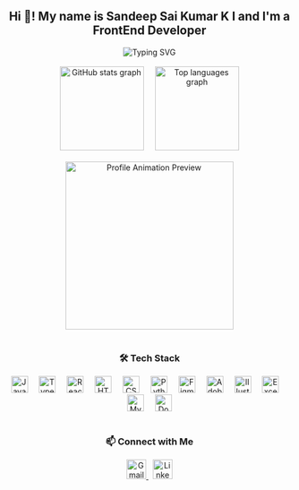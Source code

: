 <h2 align="center">Hi 👋! My name is Sandeep Sai Kumar K I and I'm a FrontEnd Developer</h2>

<div align="center">
  <img src="https://readme-typing-svg.demolab.com?font=Fira+Code&size=24&pause=1000&color=F75C7E&center=true&vCenter=true&width=435&lines=Software+Developer;Data+Analyst;FrontEnd+Developer;Tech+Enthusiast" alt="Typing SVG" />
</div>

<br/>

<div align="center">
  <img src="https://github-readme-stats.vercel.app/api?username=Jrsandy26&hide_title=false&hide_rank=false&show_icons=true&include_all_commits=true&count_private=true&disable_animations=false&theme=dracula&locale=en&hide_border=false" height="150" alt="GitHub stats graph" />
  &nbsp;&nbsp;&nbsp;
  <img src="https://github-readme-stats.vercel.app/api/top-langs?username=Jrsandy26&locale=en&hide_title=false&layout=compact&card_width=320&langs_count=5&theme=dracula&hide_border=false" height="150" alt="Top languages graph" />
</div>

<br/>

<div align="center">
  <img src="https://github.com/user-attachments/assets/d38ffb87-bdae-4f7e-8cbb-3ec162b1c551" width="300" alt="Profile Animation Preview" />
</div>

<br/>

<h3 align="center">🛠️ Tech Stack</h3>

<div align="center">
  <img src="https://cdn.jsdelivr.net/gh/devicons/devicon/icons/javascript/javascript-original.svg" height="30" alt="JavaScript" />
  <img width="12"/>
  <img src="https://cdn.jsdelivr.net/gh/devicons/devicon/icons/typescript/typescript-original.svg" height="30" alt="TypeScript" />
  <img width="12"/>
  <img src="https://cdn.jsdelivr.net/gh/devicons/devicon/icons/react/react-original.svg" height="30" alt="React" />
  <img width="12"/>
  <img src="https://cdn.jsdelivr.net/gh/devicons/devicon/icons/html5/html5-original.svg" height="30" alt="HTML5" />
  <img width="12"/>
  <img src="https://cdn.jsdelivr.net/gh/devicons/devicon/icons/css3/css3-original.svg" height="30" alt="CSS3" />
  <img width="12"/>
  <img src="https://cdn.jsdelivr.net/gh/devicons/devicon/icons/python/python-original.svg" height="30" alt="Python" />
  <img width="12"/>
  <img src="https://cdn.jsdelivr.net/gh/devicons/devicon/icons/figma/figma-original.svg" height="30" alt="Figma" />
  <img width="12"/>
  <img src="https://cdn.jsdelivr.net/gh/devicons/devicon/icons/xd/xd-plain.svg" height="30" alt="Adobe XD" />
  <img width="12"/>
  <img src="https://cdn.jsdelivr.net/gh/devicons/devicon/icons/illustrator/illustrator-line.svg" height="30" alt="Illustrator" />
  <img width="12"/>
  <img src="https://img.icons8.com/color/48/microsoft-excel-2019--v1.png" height="30" alt="Excel" />
  <img width="12"/>
  <img src="https://cdn.jsdelivr.net/gh/devicons/devicon/icons/mysql/mysql-original.svg" height="30" alt="MySQL" />
  <img width="12"/>
  <img src="https://cdn.jsdelivr.net/gh/devicons/devicon/icons/docker/docker-original.svg" height="30" alt="Docker" />
</div>

<br/>

<h3 align="center">📫 Connect with Me</h3>

<div align="center">
  <a href="mailto:sandeepsai1915@gmail.com">
    <img src="https://img.shields.io/static/v1?message=Gmail&logo=gmail&label=&color=D14836&logoColor=white&labelColor=&style=for-the-badge" height="35" alt="Gmail badge" />
  </a>
  &nbsp;
  <a href="https://www.linkedin.com/in/sandeepsai26" target="_blank">
    <img src="https://img.shields.io/static/v1?message=LinkedIn&logo=linkedin&label=&color=0077B5&logoColor=white&labelColor=&style=for-the-badge" height="35" alt="LinkedIn badge" />
  </a>
</div>
